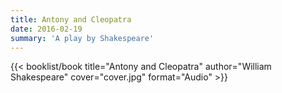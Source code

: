 ```yaml
---
title: Antony and Cleopatra
date: 2016-02-19
summary: 'A play by Shakespeare'
---
```


{{< booklist/book
title="Antony and Cleopatra"
author="William Shakespeare"
cover="cover.jpg"
format="Audio" >}}
